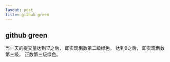 ```yaml
---
layout: post
title: github green
---
```


## github green

当一天的提交量达到17之后， 即实现倒数第二级绿色。
达到9之后， 即实现倒数第三级， 正数第三级绿色。
